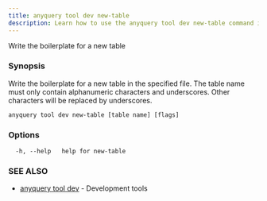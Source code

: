 ```yaml
---
title: anyquery tool dev new-table
description: Learn how to use the anyquery tool dev new-table command in AnyQuery.
---
```


Write the boilerplate for a new table

### Synopsis

Write the boilerplate for a new table in the specified file.
	The table name must only contain alphanumeric characters and underscores. Other characters will be replaced by underscores.

```
anyquery tool dev new-table [table name] [flags]
```

### Options

```
  -h, --help   help for new-table
```

### SEE ALSO

* [anyquery tool dev](../anyquery_tool_dev)	 - Development tools
